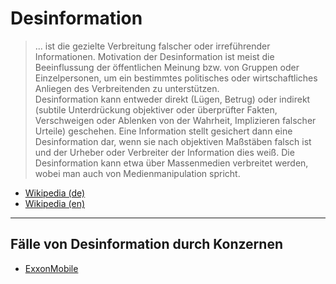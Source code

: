 
# Desinformation

> ... ist die gezielte Verbreitung falscher oder irreführender Informationen. Motivation der Desinformation ist meist die Beeinflussung der öffentlichen Meinung bzw. von Gruppen oder Einzelpersonen, um ein bestimmtes politisches oder wirtschaftliches Anliegen des Verbreitenden zu unterstützen.   
Desinformation kann entweder direkt (Lügen, Betrug) oder indirekt (subtile Unterdrückung objektiver oder überprüfter Fakten, Verschweigen oder Ablenken von der Wahrheit, Implizieren falscher Urteile) geschehen. Eine Information stellt gesichert dann eine Desinformation dar, wenn sie nach objektiven Maßstäben falsch ist und der Urheber oder Verbreiter der Information dies weiß. Die Desinformation kann etwa über Massenmedien verbreitet werden, wobei man auch von Medienmanipulation spricht.


* [Wikipedia (de)](‡https://de.wikipedia.org/wiki/Desinformation)
* [Wikipedia (en)](https://en.wikipedia.org/wiki/Disinformation)

---

## Fälle von Desinformation durch Konzernen
* <a href="../konzerne/exxon-mobile#desinformation">ExxonMobile</a>
